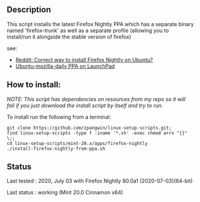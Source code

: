 
## Description

This script installs the latest Firefox Nightly PPA which has a separate binary named 'firefox-trunk' as well as a separate profile (allowing you to install/run it alongside the stable version of firefox)

see:

* [Reddit: Correct way to install Firefox Nightly on Ubuntu?](https://old.reddit.com/r/firefox/comments/6sx7eb/correct_way_to_install_firefox_nightly_on_ubuntu/)
* [Ubuntu-mozilla-daily PPA on LaunchPad](https://launchpad.net/%7Eubuntu-mozilla-daily/+archive/ubuntu/ppa)

## How to install:

*NOTE: This script has dependencies on resources from my repo so it will fail if you just download the install script by itself and try to run.*

To install run the following from a terminal:

```
git clone https://github.com/zpangwin/linux-setup-scripts.git;
find linux-setup-scripts -type f -iname '*.sh' -exec chmod a+rx "{}" \;;
cd linux-setup-scripts/mint-20.x/apps/firefox-nightly
./install-firefox-nightly-from-ppa.sh
```

## Status

Last tested : 2020, July 03 with Firefox Nightly 80.0a1 (2020-07-03)(64-bit)

Last status : working (Mint 20.0 Cinnamon x64)

